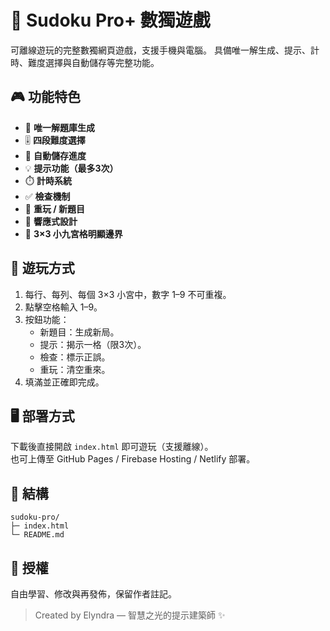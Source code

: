 # 🧩 Sudoku Pro+ 數獨遊戲

可離線遊玩的完整數獨網頁遊戲，支援手機與電腦。
具備唯一解生成、提示、計時、難度選擇與自動儲存等完整功能。

## 🎮 功能特色
- 🎲 **唯一解題庫生成**
- 🎚️ **四段難度選擇**
- 💾 **自動儲存進度**
- 💡 **提示功能（最多3次）**
- ⏱️ **計時系統**
- ✅ **檢查機制**
- 🔁 **重玩 / 新題目**
- 📱 **響應式設計**
- 🧱 **3×3 小九宮格明顯邊界**

## 🧠 遊玩方式
1. 每行、每列、每個 3×3 小宮中，數字 1–9 不可重複。
2. 點擊空格輸入 1–9。
3. 按鈕功能：
   - 新題目：生成新局。
   - 提示：揭示一格（限3次）。
   - 檢查：標示正誤。
   - 重玩：清空重來。
4. 填滿並正確即完成。

## 🖥️ 部署方式
下載後直接開啟 `index.html` 即可遊玩（支援離線）。  
也可上傳至 GitHub Pages / Firebase Hosting / Netlify 部署。

## 📂 結構
```
sudoku-pro/
├─ index.html
└─ README.md
```

## 📜 授權
自由學習、修改與再發佈，保留作者註記。  
> Created by Elyndra — 智慧之光的提示建築師 ✨
